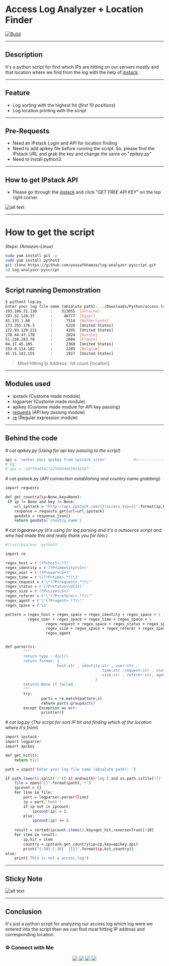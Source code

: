 # Access Log Analyzer + Location Finder
[![Build](https://travis-ci.org/joemccann/dillinger.svg?branch=master)](https://travis-ci.org/joemccann/dillinger)

---
## Description

It's a python script for find which IPs are hitting on our servers mostly and that location where we find from the log with the help of [ipstack]('https://ipstack.com/').

----
## Feature

- Log sorting with the highest hit (_first 10 positions_)
- Log location printing with the script

-----

## Pre-Requests

- Need an IPstack Login and API for location finding
- Need to add apikey file before running the script. So, please find the IPstack URL and grab the key and change the same on "_apikey.py_" 
- Need to install python3.
-----

## How to get IPstack API

- Please go through the [ipstack](https://ipstack.com/) and click "_GET FREE API KEY_" on the top right corner. 

![alt text](https://i.ibb.co/FJwjZWP/ipstack.png)

---
# How to get the script
_Steps: (Amazon-Linux)_
```sh
sudo yum install git -y
sudo yum install python3
git clone https://github.com/yousafkhamza/log-analyzer-pyscript.git
cd log-analyzer-pyscript
```
----

## Script running Demonstration 
```sh
$ python3 log.py
Enter your log file name (absalute path): ../Downloads/Python/access.log
193.106.31.130      :    313055  [Ukraine]
197.52.128.37       :     40777  [Egypt]
45.133.1.60         :      7514  [Netherlands]
173.255.176.5       :      5220  [United States]
172.93.129.211      :      4195  [United States]
178.44.47.170       :      2824  [Russia]
51.210.183.78       :      2684  [France]
84.17.45.105        :      2360  [United States]
193.9.114.182       :      2205  [Belgium]
45.15.143.155       :      1927  [United States]
```
> Most Hitting Ip Address : hit count [location]

----

## Modules used

- ipstack (Custome made module)
- logparser (Custome made module)
- apikey (Custome made module for API key passing)
- [requests](https://pypi.org/project/requests/) (API key passing module)
- [re](https://docs.python.org/3/library/re.html) (Regular expression module)

----

## Behind the code

_# cat apikey.py_ (_Using for api key passing to the script_)
```sh
api = '<enter your apikey from ipstack site>'            #<------------------- Replace with your API key where you got from ipstack
# eg:
# api = 'a37f9a05417225606d6650e16167'
```
_# cat ipstack.py_  (_API connection establishing and country name grabbing_)
```sh
import requests

def get_country(ip=None,key=None):
 if ip != None and key != None:
    url_ipstack = "http://api.ipstack.com/{}?access_key={}".format(ip,key)
    response = requests.get(url=url_ipstack)
    geodata = response.json()
    return geodata['country_name']
```
_# cat logparser.py_ (_it's using for log parsing and it's a outsource script and who had made this and really thank you for him._)
```sh
#!/usr/bin/env  python3

import re

regex_host = r'(?P<host>.*?)'
regex_identity = r'(?P<identity>\S+)'
regex_user = r'(?P<user>\S+)'
regex_time = r'\[(?P<time>.*?)\]'
regex_request = r'\"(?P<request>.*?)\"'
regex_status = r'(?P<status>\d{3})'
regex_size = r'(?P<size>\S+)'
regex_referer = r'\"(?P<referer>.*?)\"'
regex_agent = r'\"(?P<agent>.*?)\"'
regex_space = r'\s'

pattern = regex_host + regex_space + regex_identity + regex_space + \
          regex_user + regex_space + regex_time + regex_space + \
                  regex_request + regex_space + regex_status + regex_space + \
                  regex_size + regex_space + regex_referer + regex_space + \
                  regex_agent


def parser(s):
        """
        return type : dict()
        return format: {
                       host:str , identity:str , user:str ,
                                           time:str ,request:str , status:str ,
                                           size:str , referer:str, agent:str
                                        }
        returns None if failed.
        """
        try:
                parts = re.match(pattern,s)
                return parts.groupdict()
        except Exception as err:
                print(err)
```
_# cat log.py_ (_The script for sort IP hit and finding which of the location where it's from_)
```sh
import ipstack
import logparser
import apikey

def get_hit(t):
    return t[1]

path = input('Enter your log file name (absalute path): ')

if path.lower().split('/')[-1].endswith('log') and os.path.isfile('{}'.format(path)):
    file = open("{}".format(path),'r')
    ipcount = {}
    for line in file:
        part = logparser.parser(line)
        ip = part['host']
        if ip not in ipcount:
            ipcount[ip] = 1
        else:
            ipcount[ip] += 1
            
    result = sorted(ipcount.items(),key=get_hit,reverse=True)[:10]
    for item in result:
        ip,hit = item
        country = ipstack.get_country(ip=ip,key=apikey.api)
        print("{:20}:{:10}  [{}]".format(ip,hit,country))
else:
    print('This is not a access_log')
```
----

## Sticky Note
![alt text](https://i.ibb.co/K5Vsd8t/sticky.png)

----
## Conclusion

It's just a python script for analyzing our access log which log were we entered into the script then we can find most hitting IP address and corresponding location. 


### ⚙️ Connect with Me

<p align="center">
<a href="mailto:yousaf.k.hamza@gmail.com"><img src="https://img.shields.io/badge/Gmail-D14836?style=for-the-badge&logo=gmail&logoColor=white"/></a>
<a href="https://www.linkedin.com/in/yousafkhamza"><img src="https://img.shields.io/badge/LinkedIn-0077B5?style=for-the-badge&logo=linkedin&logoColor=white"/></a> 
<a href="https://www.instagram.com/yousafkhamza"><img src="https://img.shields.io/badge/Instagram-E4405F?style=for-the-badge&logo=instagram&logoColor=white"/></a>
<a href="https://wa.me/%2B917736720639?text=This%20message%20from%20GitHub."><img src="https://img.shields.io/badge/WhatsApp-25D366?style=for-the-badge&logo=whatsapp&logoColor=white"/></a>

